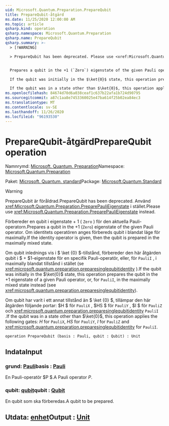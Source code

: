 ```yaml
---
uid: Microsoft.Quantum.Preparation.PrepareQubit
title: PrepareQubit-åtgärd
ms.date: 11/25/2020 12:00:00 AM
ms.topic: article
qsharp.kind: operation
qsharp.namespace: Microsoft.Quantum.Preparation
qsharp.name: PrepareQubit
qsharp.summary: >-
  > [!WARNING]

  > PrepareQubit has been deprecated. Please use <xref:Microsoft.Quantum.Preparation.PreparePauliEigenstate> instead.


  Prepares a qubit in the +1 (`Zero`) eigenstate of the given Pauli operator. If the identity operator is given, then the qubit is prepared in the maximally mixed state.

  If the qubit was initially in the $\ket{0}$ state, this operation prepares the qubit in the $+1$ eigenstate of a given Pauli operator, or, for `PauliI`, in the maximally mixed state instead (see <xref:microsoft.quantum.preparation.preparesinglequbitidentity>).

  If the qubit was in a state other than $\ket{0}$, this operation applies the following gates: $H$ for `PauliX`, $HS$ for `PauliY`, $I$ for `PauliZ` and <xref:microsoft.quantum.preparation.preparesinglequbitidentity> for `PauliI`.
ms.openlocfilehash: 84674d70d6a038ceaf1c637b22afa1b724d90795
ms.sourcegitcommit: a87c1aa8e7453360025e47ba614f25b02ea84ec3
ms.translationtype: MT
ms.contentlocale: sv-SE
ms.lasthandoff: 11/26/2020
ms.locfileid: "96193530"
---
```

# <a name="preparequbit-operation"></a><span data-ttu-id="7b84b-102">PrepareQubit-åtgärd</span><span class="sxs-lookup"><span data-stu-id="7b84b-102">PrepareQubit operation</span></span>

<span data-ttu-id="7b84b-103">Namnrymd: [Microsoft. Quantum. Preparation](xref:Microsoft.Quantum.Preparation)</span><span class="sxs-lookup"><span data-stu-id="7b84b-103">Namespace: [Microsoft.Quantum.Preparation](xref:Microsoft.Quantum.Preparation)</span></span>

<span data-ttu-id="7b84b-104">Paket: [Microsoft. Quantum. standard](https://nuget.org/packages/Microsoft.Quantum.Standard)</span><span class="sxs-lookup"><span data-stu-id="7b84b-104">Package: [Microsoft.Quantum.Standard](https://nuget.org/packages/Microsoft.Quantum.Standard)</span></span>


> [!WARNING]
> <span data-ttu-id="7b84b-105">PrepareQubit är föråldrad.</span><span class="sxs-lookup"><span data-stu-id="7b84b-105">PrepareQubit has been deprecated.</span></span> <span data-ttu-id="7b84b-106">Använd <xref:Microsoft.Quantum.Preparation.PreparePauliEigenstate> i stället.</span><span class="sxs-lookup"><span data-stu-id="7b84b-106">Please use <xref:Microsoft.Quantum.Preparation.PreparePauliEigenstate> instead.</span></span>

<span data-ttu-id="7b84b-107">Förbereder en qubit i eigenstate + 1 ( `Zero` ) för den aktuella Pauli-operatorn.</span><span class="sxs-lookup"><span data-stu-id="7b84b-107">Prepares a qubit in the +1 (`Zero`) eigenstate of the given Pauli operator.</span></span>
<span data-ttu-id="7b84b-108">Om identitets operatören anges förbereds qubit i blandat läge för maximally.</span><span class="sxs-lookup"><span data-stu-id="7b84b-108">If the identity operator is given, then the qubit is prepared in the maximally mixed state.</span></span>

<span data-ttu-id="7b84b-109">Om qubit inlednings vis i $ \ket {0} $-tillstånd, förbereder den här åtgärden qubit i $ + $1-eigenstate för en specifik Pauli-operatör, eller, för `PauliI` , i maximally blandat tillstånd i stället (se <xref:microsoft.quantum.preparation.preparesinglequbitidentity> ).</span><span class="sxs-lookup"><span data-stu-id="7b84b-109">If the qubit was initially in the $\ket{0}$ state, this operation prepares the qubit in the $+1$ eigenstate of a given Pauli operator, or, for `PauliI`, in the maximally mixed state instead (see <xref:microsoft.quantum.preparation.preparesinglequbitidentity>).</span></span>

<span data-ttu-id="7b84b-110">Om qubit har varit i ett annat tillstånd än $ \ket {0} $, tillämpar den här åtgärden följande portar: $H $ för `PauliX` , $HS $ för `PauliY` , $I $ för `PauliZ` och <xref:microsoft.quantum.preparation.preparesinglequbitidentity> `PauliI` .</span><span class="sxs-lookup"><span data-stu-id="7b84b-110">If the qubit was in a state other than $\ket{0}$, this operation applies the following gates: $H$ for `PauliX`, $HS$ for `PauliY`, $I$ for `PauliZ` and <xref:microsoft.quantum.preparation.preparesinglequbitidentity> for `PauliI`.</span></span>

```qsharp
operation PrepareQubit (basis : Pauli, qubit : Qubit) : Unit
```


## <a name="input"></a><span data-ttu-id="7b84b-111">Indata</span><span class="sxs-lookup"><span data-stu-id="7b84b-111">Input</span></span>

### <a name="basis--pauli"></a><span data-ttu-id="7b84b-112">grund: [Pauli](xref:microsoft.quantum.lang-ref.pauli)</span><span class="sxs-lookup"><span data-stu-id="7b84b-112">basis : [Pauli](xref:microsoft.quantum.lang-ref.pauli)</span></span>

<span data-ttu-id="7b84b-113">En Pauli-operatör $P $.</span><span class="sxs-lookup"><span data-stu-id="7b84b-113">A Pauli operator $P$.</span></span>


### <a name="qubit--qubit"></a><span data-ttu-id="7b84b-114">qubit: [qubit](xref:microsoft.quantum.lang-ref.qubit)</span><span class="sxs-lookup"><span data-stu-id="7b84b-114">qubit : [Qubit](xref:microsoft.quantum.lang-ref.qubit)</span></span>

<span data-ttu-id="7b84b-115">En qubit som ska förberedas.</span><span class="sxs-lookup"><span data-stu-id="7b84b-115">A qubit to be prepared.</span></span>



## <a name="output--unit"></a><span data-ttu-id="7b84b-116">Utdata: [enhet](xref:microsoft.quantum.lang-ref.unit)</span><span class="sxs-lookup"><span data-stu-id="7b84b-116">Output : [Unit](xref:microsoft.quantum.lang-ref.unit)</span></span>

